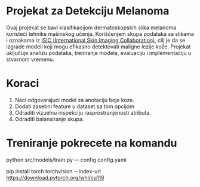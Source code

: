 # Projekat za Detekciju Melanoma

Ovaj projekat se bavi klasifikacijom dermatoskopskih slika melanoma koristeći tehnike mašinskog učenja. Korišćenjem skupa podataka sa slikama i oznakama iz [ISIC (International Skin Imaging Collaboration)](https://www.isic-archive.com/), cilj je da se izgrade modeli koji mogu efikasno detektovati maligne lezije kože. Projekat uključuje analizu podataka, treniranje modela, evaluaciju i implementaciju u stvarnom vremenu.

# Koraci
1. Naci odgovarajuci model za anotaciju boje koze.
2. Dodati zasebni feature u dataset sa tom opcijom
3. Odraditi vizuelnu inspekciju rasprostranjenosti atributa.
4. Odraditi balansiranje skupa.


# Treniranje pokrecete na komandu
python src/models/train.py -- config config.yaml

pip install torch torchvision --index-url https://download.pytorch.org/whl/cu118   


